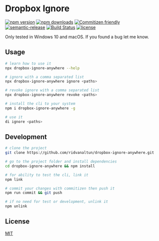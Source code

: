# Dropbox Ignore

[![npm version](https://img.shields.io/npm/v/dropbox-ignore-anywhere.svg)](https://npmjs.com/package/dropbox-ignore-anywhere)
[![npm downloads](https://img.shields.io/npm/dt/dropbox-ignore-anywhere.svg)](https://npmjs.com/package/dropbox-ignore-anywhere)
[![Commitizen friendly](https://img.shields.io/badge/commitizen-friendly-brightgreen.svg)](http://commitizen.github.io/cz-cli/)
[![semantic-release](https://img.shields.io/badge/%20%20%F0%9F%93%A6%F0%9F%9A%80-semantic--release-e10079.svg)](https://github.com/semantic-release/semantic-release)
[![Build Status](https://travis-ci.com/ridvanaltun/dropbox-ignore-anywhere.svg?branch=master)](https://travis-ci.com/ridvanaltun/dropbox-ignore-anywhere)
[![license](https://img.shields.io/npm/l/dropbox-ignore-anywhere.svg)](https://github.com/ridvanaltun/dropbox-ignore-anywhere/blob/master/LICENSE)

Only tested in Windows 10 and macOS. If you found a bug let me know.

## Usage

```bash
# learn how to use it
npx dropbox-ignore-anywhere --help

# ignore with a comma separated list
npx dropbox-ignore-anywhere ignore <paths>

# revoke ignore with a comma separated list
npx dropbox-ignore-anywhere revoke <paths>

# install the cli to your system
npm i dropbox-ignore-anywhere -g

# use it
di ignore <paths>
```

## Development

```bash
# clone the project
git clone https://github.com/ridvanaltun/dropbox-ignore-anywhere.git

# go to the project folder and install dependencies
cd dropbox-ignore-anywhere && npm install

# for ability to test the cli, link it
npm link

# commit your changes with commitizen then push it
npm run commit && git push

# if no need for test or development, unlink it
npm unlink
```

## License

[MIT](https://github.com/ridvanaltun/dropbox-ignore-anywhere/blob/master/LICENSE)
